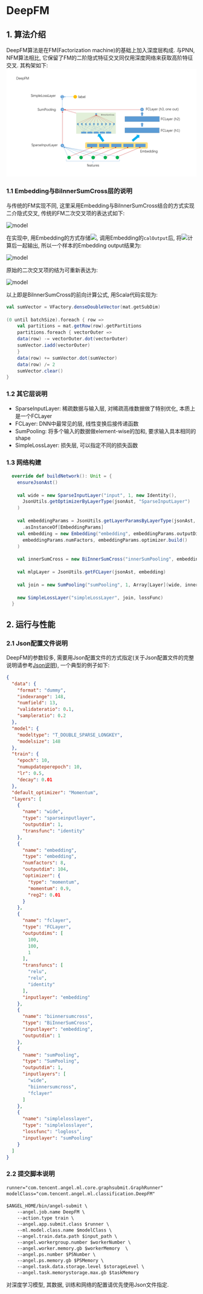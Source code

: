 # DeepFM

## 1. 算法介绍
DeepFM算法是在FM(Factorization machine)的基础上加入深度层构成. 与PNN, NFM算法相比, 它保留了FM的二阶隐式特征交叉同仅用深度网络来获取高阶特征交叉. 其构架如下:
![DeepFM](../img/DeepFM.PNG)

### 1.1 Embedding与BiInnerSumCross层的说明
与传统的FM实现不同, 这里采用Embedding与BiInnerSumCross结合的方式实现二介隐式交叉, 传统的FM二次交叉项的表达式如下:

![model](http://latex.codecogs.com/png.latex?\dpi{150}\sum_i\sum_{j=i+1}\bold{v}_i^T\bold{v}_jx_ix_j=\frac{1}{2}\(\sum_i\sum_j(x_i\bold{v}_i)^T(x_j\bold{v}_j)-\sum_i(x_i\bold{v}_i)^T(x_i\bold{v}_i)\))

在实现中, 用Embedding的方式存储![](http://latex.codecogs.com/png.latex?\bold{v}_i), 调用Embedding的`calOutput`后, 将![](http://latex.codecogs.com/png.latex?x_i\bold{v}_i)计算后一起输出, 所以一个样本的Embedding output结果为:

![model](http://latex.codecogs.com/png.latex?\dpi{150}(x_1\bold{v}_1,x_2\bold{v}_2,x_3\bold{v}_3,\cdots,x_k\bold{v}_k)=(\bold{u}_1,\bold{u}_2,\bold{u}_3,\cdots,\bold{u}_k))

原始的二次交叉项的结为可重新表达为:

![model](http://latex.codecogs.com/png.latex?\dpi{150}\sum_i\sum_{j=i+1}\bold{v}_i^T\bold{v}_jx_ix_j=\frac{1}{2}\((\sum_i\bold{u}_i)^T(\sum_j\bold{u}_j)-\sum_i\bold{u}_i^T\bold{u}_i\))

以上即是BiInnerSumCross的前向计算公式, 用Scala代码实现为:
```scala
val sumVector = VFactory.denseDoubleVector(mat.getSubDim)

(0 until batchSize).foreach { row =>
    val partitions = mat.getRow(row).getPartitions
    partitions.foreach { vectorOuter =>
    data(row) -= vectorOuter.dot(vectorOuter)
    sumVector.iadd(vectorOuter)
    }
    data(row) += sumVector.dot(sumVector)
    data(row) /= 2
    sumVector.clear()
}
```

### 1.2 其它层说明
- SparseInputLayer: 稀疏数据与输入层, 对稀疏高维数据做了特别优化, 本质上是一个FCLayer
- FCLayer: DNN中最常见的层, 线性变换后接传递函数
- SumPooling: 将多个输入的数据做element-wise的加和, 要求输入具本相同的shape
- SimpleLossLayer: 损失层, 可以指定不同的损失函数

### 1.3 网络构建
```scala
  override def buildNetwork(): Unit = {
    ensureJsonAst()

    val wide = new SparseInputLayer("input", 1, new Identity(),
      JsonUtils.getOptimizerByLayerType(jsonAst, "SparseInputLayer")
    )

    val embeddingParams = JsonUtils.getLayerParamsByLayerType(jsonAst, "Embedding")
      .asInstanceOf[EmbeddingParams]
    val embedding = new Embedding("embedding", embeddingParams.outputDim,
      embeddingParams.numFactors, embeddingParams.optimizer.build()
    )

    val innerSumCross = new BiInnerSumCross("innerSumPooling", embedding)

    val mlpLayer = JsonUtils.getFCLayer(jsonAst, embedding)

    val join = new SumPooling("sumPooling", 1, Array[Layer](wide, innerSumCross, mlpLayer))

    new SimpleLossLayer("simpleLossLayer", join, lossFunc)
  }
```

## 2. 运行与性能
### 2.1 Json配置文件说明
DeepFM的参数较多, 需要用Json配置文件的方式指定(关于Json配置文件的完整说明请参考[Json说明]()), 一个典型的例子如下:
```json
{
  "data": {
    "format": "dummy",
    "indexrange": 148,
    "numfield": 13,
    "validateratio": 0.1,
    "sampleratio": 0.2
  },
  "model": {
    "modeltype": "T_DOUBLE_SPARSE_LONGKEY",
    "modelsize": 148
  },
  "train": {
    "epoch": 10,
    "numupdateperepoch": 10,
    "lr": 0.5,
    "decay": 0.01
  },
  "default_optimizer": "Momentum",
  "layers": [
    {
      "name": "wide",
      "type": "sparseinputlayer",
      "outputdim": 1,
      "transfunc": "identity"
    },
    {
      "name": "embedding",
      "type": "embedding",
      "numfactors": 8,
      "outputdim": 104,
      "optimizer": {
        "type": "momentum",
        "momentum": 0.9,
        "reg2": 0.01
      }
    },
    {
      "name": "fclayer",
      "type": "FCLayer",
      "outputdims": [
        100,
        100,
        1
      ],
      "transfuncs": [
        "relu",
        "relu",
        "identity"
      ],
      "inputlayer": "embedding"
    },
    {
      "name": "biinnersumcross",
      "type": "BiInnerSumCross",
      "inputlayer": "embedding",
      "outputdim": 1
    },
    {
      "name": "sumPooling",
      "type": "SumPooling",
      "outputdim": 1,
      "inputlayers": [
        "wide",
        "biinnersumcross",
        "fclayer"
      ]
    },
    {
      "name": "simplelosslayer",
      "type": "simplelosslayer",
      "lossfunc": "logloss",
      "inputlayer": "sumPooling"
    }
  ]
}
```

### 2.2 提交脚本说明
```shell
runner="com.tencent.angel.ml.core.graphsubmit.GraphRunner"
modelClass="com.tencent.angel.ml.classification.DeepFM"

$ANGEL_HOME/bin/angel-submit \
    --angel.job.name DeepFM \
    --action.type train \
    --angel.app.submit.class $runner \
    --ml.model.class.name $modelClass \
    --angel.train.data.path $input_path \
    --angel.workergroup.number $workerNumber \
    --angel.worker.memory.gb $workerMemory  \
    --angel.ps.number $PSNumber \
    --angel.ps.memory.gb $PSMemory \  
    --angel.task.data.storage.level $storageLevel \
    --angel.task.memorystorage.max.gb $taskMemory
```

对深度学习模型, 其数据, 训练和网络的配置请优先使用Json文件指定.


